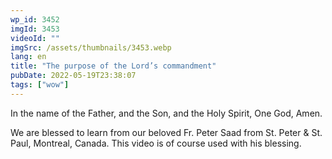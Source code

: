 ```yaml
---
wp_id: 3452
imgId: 3453
videoId: ""
imgSrc: /assets/thumbnails/3453.webp
lang: en
title: "The purpose of the Lord’s commandment"
pubDate: 2022-05-19T23:38:07
tags: ["wow"]
---
```


<p>In the name of the Father, and the Son, and the Holy Spirit, One God, Amen. </p>
<p>We are blessed to learn from our beloved Fr. Peter Saad from St. Peter & St. Paul, Montreal, Canada. This video is of course used with his blessing.</p>
